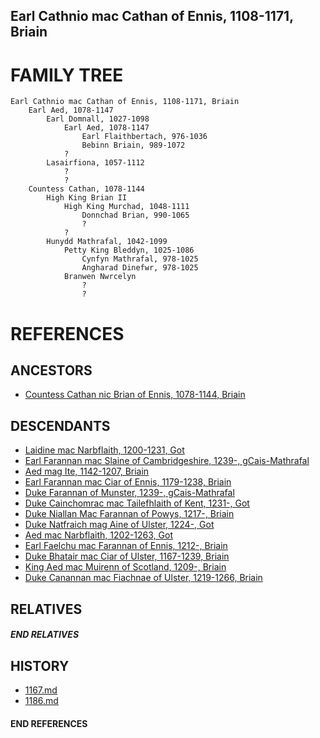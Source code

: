 ## Earl Cathnio mac Cathan of Ennis, 1108-1171, Briain

# FAMILY TREE

```
Earl Cathnio mac Cathan of Ennis, 1108-1171, Briain
	Earl Aed, 1078-1147
		Earl Domnall, 1027-1098
			Earl Aed, 1078-1147
				Earl Flaithbertach, 976-1036
				Bebinn Briain, 989-1072
			?
		Lasairfiona, 1057-1112
			?
			?
	Countess Cathan, 1078-1144
		High King Brian II
			High King Murchad, 1048-1111
				Donnchad Brian, 990-1065
				?
			?
		Hunydd Mathrafal, 1042-1099
			Petty King Bleddyn, 1025-1086
				Cynfyn Mathrafal, 978-1025
				Angharad Dinefwr, 978-1025
			Branwen Nwrcelyn
				?
				?
```


# REFERENCES

## ANCESTORS
* [Countess Cathan nic Brian of Ennis, 1078-1144, Briain](cathan_nic_brian_1078.md)

## DESCENDANTS
* [Laidine mac Narbflaith, 1200-1231, Got](laidine_mac_narbflaith_1200.md)
* [Earl Farannan mac Slaine of Cambridgeshire, 1239-, gCais-Mathrafal](farannan_mac_slaine_1239.md)
* [Aed mag Ite, 1142-1207, Briain](aed_mag_ite_1142.md)
* [Earl Farannan mac Ciar of Ennis, 1179-1238, Briain](farannan_mac_ciar_1179.md)
* [Duke Farannan of Munster, 1239-, gCais-Mathrafal](farannan_1239.md)
* [Duke Cainchomrac mac Tailefhlaith of Kent, 1231-, Got](cainchomrac_tailefhlaith_1231.md)
* [Duke Niallan Mac Farannan of Powys, 1217-, Briain](niallan_mac_farannan_1217.md)
* [Duke Natfraich mag Aine of Ulster, 1224-, Got](natfraich_mag_aine_1224.md)
* [Aed mac Narbflaith, 1202-1263, Got](aed_mac_narbflaith_1202.md)
* [Earl Faelchu mac Farannan of Ennis, 1212-, Briain](faelchu_mac_farannan_1212.md)
* [Duke Bhatair mac Ciar of Ulster, 1167-1239, Briain](bhatair_mac_ciar_1167.md)
* [King Aed mac Muirenn of Scotland, 1209-, Briain](aed_mac_muirenn_1209.md)
* [Duke Canannan mac Fiachnae of Ulster, 1219-1266, Briain](canannan_mac_fiachnae_1219.md)

## RELATIVES

##### END RELATIVES 
## HISTORY
* [1167.md](../h/1167.md)
* [1186.md](../h/1186.md)

#### END REFERENCES
